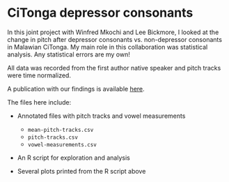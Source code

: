 # CiTonga depressor consonants

In this joint project with Winfred Mkochi and Lee Bickmore, I looked at the change in pitch after depressor consonants vs. non-depressor consonants in Malawian CiTonga. My main role in this collaboration was statistical analysis. Any statistical errors are my own!

All data was recorded from the first author native speaker and pitch tracks were time normalized.

A publication with our findings is available [here](https://www.njas.fi/njas/article/view/822).

The files here include:

* Annotated files with pitch tracks and vowel measurements
  * `mean-pitch-tracks.csv`
  * `pitch-tracks.csv`
  * `vowel-measurements.csv`
 
* An R script for exploration and analysis

* Several plots printed from the R script above

